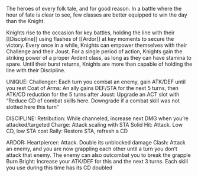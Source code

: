 The heroes of every folk tale, and for good reason. In a battle where the hour of fate is clear to see, few classes are better equipped to win the day than the Knight.

Knights rise to the occasion for key battles, holding the line with their [[Discipline]] using flashes of [[Ardor]] at key moments to secure the victory. Every once in a while, Knights can empower themselves with their Challenge and their Joust. For a single period of action, Knights gain the striking power of a proper Ardent class, as long as they can have stamina to spare. Until their burst returns, Knights are more than capable of holding the line with their Discipline.

UNIQUE:
Challenger: Each turn you combat an enemy, gain ATK/DEF until you rest
Coat of Arms: An ally gains DEF/STA for the next 5 turns, then ATK/CD reduction for the 5 turns after
Joust: Upgrade an ACT slot with “Reduce CD of combat skills here. Downgrade if a combat skill was not slotted here this turn”

DISCIPLINE:
Retribution: While channeled, increase next DMG when you’re attacked/targeted
Charge: Attack scaling with STA
Solid Hit: Attack. Low CD, low STA cost
Rally: Restore STA, refresh a CD

ARDOR:
Heartpiercer: Attack. Double its unblocked damage
Clash: Attack an enemy, and you are now grappling each other until a turn you don’t attack that enemy. The enemy can also outcombat you to break the grapple
Burn Bright: Increase your ATK/DEF for this and the next 3 turns. Each skill you use during this time has its CD doubled